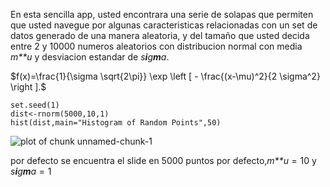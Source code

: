 En esta sencilla app, usted encontrara una serie de solapas que permiten
que usted navegue por algunas caracteristicas relacionadas con un set de
datos generado de una manera aleatoria, y del tamaño que usted decida
entre 2 y 10000 numeros aleatorios con distribucion normal con media
*m**u* y desviacion estandar de *s**i**g**m**a*.

\$f(x)=\\frac{1}{\\sigma \\sqrt{2\\pi}} \\exp \\left [ - \\frac{(x-\\mu)\^2}{2 \\sigma\^2} \\right ].\$

    set.seed(1)
    dist<-rnorm(5000,10,1)
    hist(dist,main="Histogram of Random Points",50)

![plot of chunk
unnamed-chunk-1](./Docu_files/figure-markdown_strict/unnamed-chunk-1.png)

por defecto se encuentra el slide en 5000 puntos por defecto,*m**u* = 10
y *s**i**g**m**a* = 1
